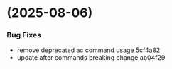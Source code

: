 #  (2025-08-06)


### Bug Fixes

* remove deprecated ac command usage 5cf4a82
* update after commands breaking change ab04f29



